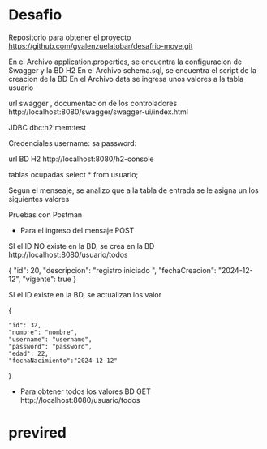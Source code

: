 # Desafio

Repositorio para obtener el proyecto
https://github.com/gvalenzuelatobar/desafrio-move.git

En el Archivo application.properties, se encuentra la configuracion de Swagger y la BD H2
En el Archivo schema.sql, se encuentra el script de la creacion de la BD
En el Archivo data se ingresa unos valores a la tabla usuario

url swagger , documentacion de los controladores
http://localhost:8080/swagger/swagger-ui/index.html

JDBC 
dbc:h2:mem:test

Credenciales 
username: sa
password: 

url BD H2
http://localhost:8080/h2-console

tablas ocupadas
select * from usuario;



Segun el menseaje, se analizo que a la tabla  de entrada se le asigna un los siguientes valores 

Pruebas con Postman

- Para el ingreso del mensaje
POST

SI el ID NO existe en la BD, se crea en la BD
http://localhost:8080/usuario/todos

{
    "id": 20,
    "descripcion": "registro iniciado  ",
    "fechaCreacion": "2024-12-12",
    "vigente": true
}

SI el ID  existe en la BD, se actualizan los valor

{
    
    "id": 32,
    "nombre": "nombre",
    "username": "username",
    "password": "password",
    "edad": 22,
    "fechaNacimiento":"2024-12-12"
}
    


- Para obtener todos los valores BD
GET
http://localhost:8080/usuario/todos




# previred
